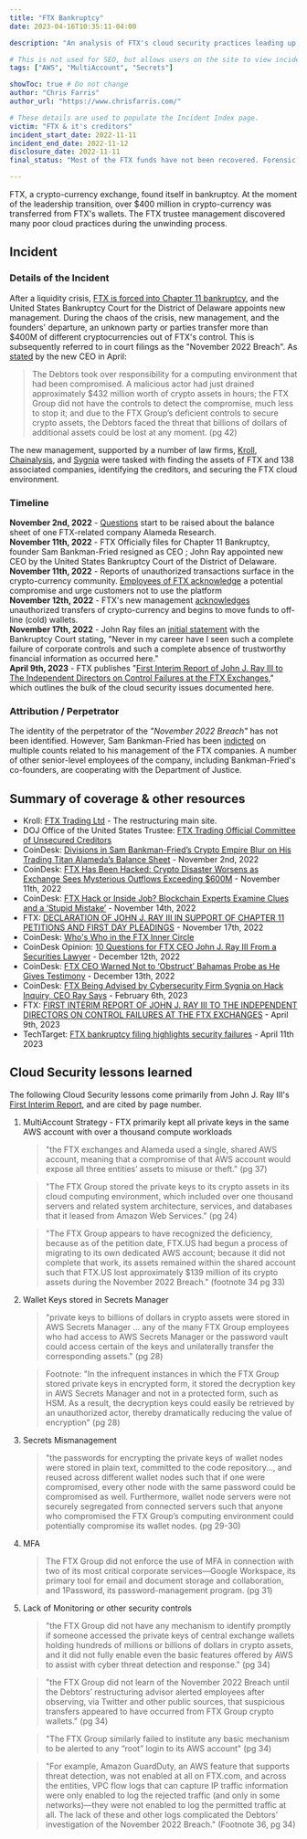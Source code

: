 ```yaml
---
title: "FTX Bankruptcy"
date: 2023-04-16T10:35:11-04:00

description: "An analysis of FTX's cloud security practices leading up to their bankruptcy"

# This is not used for SEO, but allows users on the site to view incidents by keyword
tags: ["AWS", "MultiAccount", "Secrets"]

showToc: true # Do not change
author: "Chris Farris"
author_url: "https://www.chrisfarris.com/"

# These details are used to populate the Incident Index page.
victim: "FTX & it's creditors"
incident_start_date: 2022-11-11
incident_end_date: 2022-11-12
disclosure_date: 2022-11-11
final_status: "Most of the FTX funds have not been recovered. Forensic analysis of FTX is ongoing."

---
```


FTX, a crypto-currency exchange, found itself in bankruptcy. At the moment of the leadership transition, over $400 million in crypto-currency was transferred from FTX's wallets. The FTX trustee management discovered many poor cloud practices during the unwinding process.

<!--more--> <!-- This separates the synopsis from the main body -->

## Incident

### Details of the Incident

After a liquidity crisis, [FTX is forced into Chapter 11 bankruptcy](https://en.wikipedia.org/wiki/Bankruptcy_of_FTX), and the United States Bankruptcy Court for the District of Delaware appoints new management. During the chaos of the crisis, new management, and the founders' departure, an unknown party or parties transfer more than $400M of different cryptocurrencies out of FTX's control. This is subsequently referred to in court filings as the "November 2022 Breach". As [stated]((FirstInterimReport.pdf)) by the new CEO in April:
> The Debtors took over responsibility for a computing environment that had been compromised. A malicious actor had just drained approximately $432 million worth of crypto assets in hours; the FTX Group did not have the controls to detect the compromise, much less to stop it; and due to the FTX Group’s deficient controls to secure crypto assets, the Debtors faced the threat that billions of dollars of additional assets could be lost at any moment. (pg 42)

The new management, supported by a number of law firms, [Kroll](https://www.kroll.com/en), [Chainalysis](https://www.chainalysis.com/), and [Sygnia](https://www.coindesk.com/policy/2023/02/06/ftx-being-advised-by-cybersecurity-firm-sygnia-on-hack-inquiry-ceo-ray-says/) were tasked with finding the assets of FTX and 138 associated companies, identifying the creditors, and securing the FTX cloud environment.

### Timeline

**November 2nd, 2022** - [Questions](https://www.coindesk.com/business/2022/11/02/divisions-in-sam-bankman-frieds-crypto-empire-blur-on-his-trading-titan-alamedas-balance-sheet/) start to be raised about the balance sheet of one FTX-related company Alameda Research.\
**November 11th, 2022** - FTX Officially files for Chapter 11 Bankruptcy, founder Sam Bankman-Fried resigned as CEO ; John Ray appointed new CEO by the United States Bankruptcy Court of the District of Delaware.\
**November 11th, 2022** - Reports of unauthorized transactions surface in the crypto-currency community. [Employees of FTX acknowledge](https://www.coindesk.com/business/2022/11/12/ftx-crypto-wallets-see-mysterious-late-night-outflows-totalling-more-than-380m/) a potential compromise and urge customers not to use the platform\
**November 12th, 2022** - FTX's new management [acknowledges](https://www.cnbc.com/2022/11/12/ftx-says-it-is-investigating-unauthorized-transactions.html) unauthorized transfers of crypto-currency and begins to move funds to off-line (cold) wallets.\
**November 17th, 2022** - John Ray files an [initial statement](Nov17Filing.pdf) with the Bankruptcy Court stating, "Never in my career have I seen such a complete failure of corporate controls and such a complete absence of trustworthy financial information as occurred here."\
**April 9th, 2023** - FTX publishes "[First Interim Report of John J. Ray III to The Independent Directors on Control Failures at the FTX Exchanges](FirstInterimReport.pdf)," which outlines the bulk of the cloud security issues documented here.

### Attribution / Perpetrator

The identity of the perpetrator of the *"November 2022 Breach"* has not been identified. However, Sam Bankman-Fried has been [indicted](https://www.justice.gov/usao-sdny/press-release/file/1557571/download) on multiple counts related to his management of the FTX companies. A number of other senior-level employees of the company, including Bankman-Fried's co-founders, are cooperating with the Department of Justice.


## Summary of coverage & other resources

* Kroll: [FTX Trading Ltd](https://restructuring.ra.kroll.com/FTX/) - The restructuring main site.
* DOJ Office of the United States Trustee: [FTX Trading Official Committee of Unsecured Creditors](https://dm.epiq11.com/case/ftx/info)
* CoinDesk: [Divisions in Sam Bankman-Fried’s Crypto Empire Blur on His Trading Titan Alameda’s Balance Sheet](https://www.coindesk.com/business/2022/11/02/divisions-in-sam-bankman-frieds-crypto-empire-blur-on-his-trading-titan-alamedas-balance-sheet/) - November 2nd, 2022
* CoinDesk: [FTX Has Been Hacked: Crypto Disaster Worsens as Exchange Sees Mysterious Outflows Exceeding $600M](https://www.coindesk.com/business/2022/11/12/ftx-crypto-wallets-see-mysterious-late-night-outflows-totalling-more-than-380m/) - November 11th, 2022
* CoinDesk: [FTX Hack or Inside Job? Blockchain Experts Examine Clues and a ‘Stupid Mistake’](https://www.coindesk.com/business/2022/11/14/ftx-hack-or-inside-job-blockchain-experts-examine-clues-and-a-stupid-mistake/) - November 14th, 2022
* FTX: [DECLARATION OF JOHN J. RAY III IN SUPPORT OF CHAPTER 11 PETITIONS AND FIRST DAY PLEADINGS](Nov17Filing.pdf) - November 17th, 2022
* CoinDesk: [Who's Who in the FTX Inner Circle](https://www.coindesk.com/layer2/2022/11/22/the-whos-who-of-the-ftx-inner-circle/)
* CoinDesk Opinion: [10 Questions for FTX CEO John J. Ray III From a Securities Lawyer](https://www.coindesk.com/consensus-magazine/2022/12/12/10-questions-for-ftx-ceo-john-j-ray-iii-from-a-securities-lawyer/) - December 12th, 2022
* CoinDesk: [FTX CEO Warned Not to ‘Obstruct’ Bahamas Probe as He Gives Testimony](https://www.coindesk.com/policy/2022/12/13/john-j-ray-iii-warned-not-to-obstruct-bahamas-ftx-probe-as-he-gives-testimony/) - December 13th, 2022
* CoinDesk: [FTX Being Advised by Cybersecurity Firm Sygnia on Hack Inquiry, CEO Ray Says](https://www.coindesk.com/policy/2023/02/06/ftx-being-advised-by-cybersecurity-firm-sygnia-on-hack-inquiry-ceo-ray-says/) - February 6th, 2023
* FTX: [FIRST INTERIM REPORT OF JOHN J. RAY III TO THE INDEPENDENT DIRECTORS ON CONTROL FAILURES AT THE FTX EXCHANGES](FirstInterimReport.pdf) - April 9th, 2023
* TechTarget: [FTX bankruptcy filing highlights security failures](https://www.techtarget.com/searchsecurity/news/365535116/FTX-bankruptcy-filing-highlights-security-failures) - April 11th 2023


## Cloud Security lessons learned

The following Cloud Security lessons come primarily from John J. Ray III's [First Interim Report](FirstInterimReport.pdf), and are cited by page number.

1. MultiAccount Strategy - FTX primarily kept all private keys in the same AWS account with over a thousand compute workloads
	> "the FTX exchanges and Alameda used a single, shared AWS account, meaning that a compromise of that AWS account would expose all three entities’ assets to misuse or theft." (pg 37)

	> "The FTX Group stored the private keys to its crypto assets in its cloud computing environment, which included over one thousand servers and related system architecture, services, and databases that it leased from Amazon Web Services." (pg 24)

	> "The FTX Group appears to have recognized the deficiency, because as of the petition date, FTX.US had begun a process of migrating to its own dedicated AWS account; because it did not complete that work, its assets remained within the shared account such that FTX.US lost approximately $139 million of its crypto assets during the November 2022 Breach." (footnote 34 pg 33)

2. Wallet Keys stored in Secrets Manager
	> "private keys to billions of dollars in crypto assets were stored in AWS Secrets Manager ... any of the many FTX Group employees who had access to AWS Secrets Manager or the password vault could access certain of the keys and unilaterally transfer the corresponding assets." (pg 28)

	> Footnote: "In the infrequent instances in which the FTX Group stored private keys in encrypted form, it stored the decryption key in AWS Secrets Manager and not in a protected form, such as HSM. As a result, the decryption keys could easily be retrieved by an unauthorized actor, thereby dramatically reducing the value of encryption" (pg 28)

3. Secrets Mismanagement
	> "the passwords for encrypting the private keys of wallet nodes were stored in plain text, committed to the code repository..., and reused across different wallet nodes such that if one were compromised, every other node with the same password could be compromised as well. Furthermore, wallet node servers were not securely segregated from connected servers such that anyone who compromised the FTX Group’s computing environment could potentially compromise its wallet nodes. (pg 29-30)

1. MFA
	> The FTX Group did not enforce the use of MFA in connection with two of its most critical corporate services—Google Workspace, its primary tool for email and document storage and collaboration, and 1Password, its password-management program. (pg 31)

1. Lack of Monitoring or other security controls
	> "the FTX Group did not have any mechanism to identify promptly if someone accessed the private keys of central exchange wallets holding hundreds of millions or billions of dollars in crypto assets, and it did not fully enable even the basic features offered by AWS to assist with cyber threat detection and response." (pg 34)

	> "the FTX Group did not learn of the November 2022 Breach until the Debtors’ restructuring advisor alerted employees after observing, via Twitter and other public sources, that suspicious transfers appeared to have occurred from FTX Group crypto wallets." (pg 34)

	> "The FTX Group similarly failed to institute any basic mechanism to be alerted to any “root” login to its AWS account" (pg 34)

	> "For example, Amazon GuardDuty, an AWS feature that supports threat detection, was not enabled at all on FTX.com, and across the entities, VPC flow logs that can capture IP traffic information were only enabled to log the rejected traffic (and only in some networks)—they were not enabled to log the permitted traffic at all. The lack of these and other logs complicated the Debtors’ investigation of the November 2022 Breach." (Footnote 36, pg 34)
